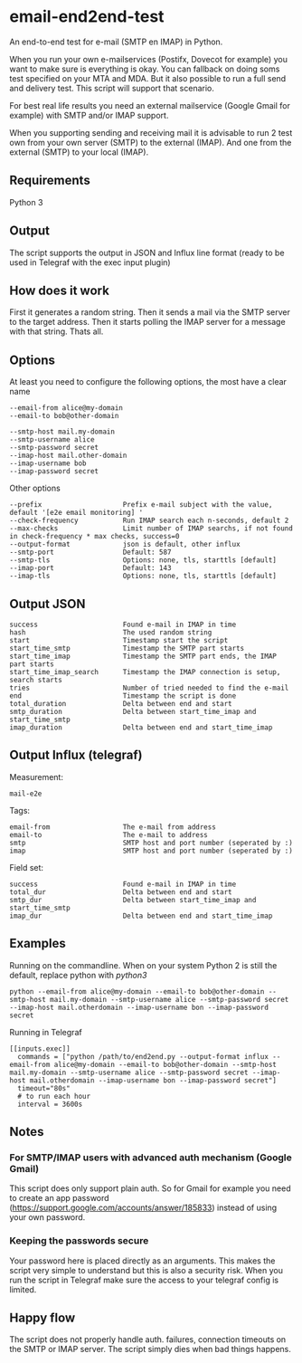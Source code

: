 # email-end2end-test

An end-to-end test for e-mail (SMTP en IMAP) in Python.

When you run your own e-mailservices (Postifx, Dovecot for example) you want 
to make sure is everything is okay. You can fallback on doing soms test 
specified on your MTA and MDA. But it also possible to run a full send and
delivery test. This script will support that scenario.

For best real life results you need an external mailservice (Google Gmail for
example) with SMTP and/or IMAP support.

When you supporting sending and receiving mail it is advisable to run 2 test
own from your own server (SMTP) to the external (IMAP). And one from the
external (SMTP) to your local (IMAP).

## Requirements

Python 3

## Output

The script supports the output in JSON and Influx line format (ready to be
used in Telegraf with the exec input plugin)

## How does it work

First it generates a random string. Then it sends a mail via the SMTP server
to the target address. Then it starts polling the IMAP server for a message 
with that string. Thats all.

## Options

At least you need to configure the following options, the most have a clear name

    --email-from alice@my-domain
    --email-to bob@other-domain
    
    --smtp-host mail.my-domain
    --smtp-username alice
    --smtp-password secret
    --imap-host mail.other-domain
    --imap-username bob
    --imap-password secret

Other options

    --prefix                    Prefix e-mail subject with the value, default '[e2e email monitoring] '
    --check-frequency           Run IMAP search each n-seconds, default 2
    --max-checks                Limit number of IMAP searchs, if not found in check-frequency * max checks, success=0
    --output-format             json is default, other influx
    --smtp-port                 Default: 587
    --smtp-tls                  Options: none, tls, starttls [default]
    --imap-port                 Default: 143
    --imap-tls                  Options: none, tls, starttls [default]

## Output JSON

    success                     Found e-mail in IMAP in time
    hash                        The used random string
    start                       Timestamp start the script
    start_time_smtp             Timestamp the SMTP part starts
    start_time_imap             Timestamp the SMTP part ends, the IMAP part starts
    start_time_imap_search      Timestamp the IMAP connection is setup, search starts
    tries                       Number of tried needed to find the e-mail
    end                         Timestamp the script is done
    total_duration              Delta between end and start
    smtp_duration               Delta between start_time_imap and start_time_smtp
    imap_duration               Delta between end and start_time_imap
    
## Output Influx (telegraf)

Measurement:

    mail-e2e

Tags:
    
    email-from                  The e-mail from address
    email-to                    The e-mail to address
    smtp                        SMTP host and port number (seperated by :)
    imap                        SMTP host and port number (seperated by :)

Field set:

    success                     Found e-mail in IMAP in time
    total_dur                   Delta between end and start
    smtp_dur                    Delta between start_time_imap and start_time_smtp
    imap_dur                    Delta between end and start_time_imap


## Examples

Running on the commandline. When on your system Python 2 is still the default,
replace python with *python3*

    python --email-from alice@my-domain --email-to bob@other-domain --smtp-host mail.my-domain --smtp-username alice --smtp-password secret --imap-host mail.otherdomain --imap-username bon --imap-password secret

Running in Telegraf

    [[inputs.exec]]
      commands = ["python /path/to/end2end.py --output-format influx --email-from alice@my-domain --email-to bob@other-domain --smtp-host mail.my-domain --smtp-username alice --smtp-password secret --imap-host mail.otherdomain --imap-username bon --imap-password secret"]
      timeout="80s"
      # to run each hour
      interval = 3600s


## Notes

### For SMTP/IMAP users with advanced auth mechanism (Google Gmail)

This script does only support plain auth. So for Gmail for example you need to 
create an app password (https://support.google.com/accounts/answer/185833) 
instead of using your own password.

### Keeping the passwords secure

Your password here is placed directly as an arguments. This makes the script 
very simple to understand but this is also a security risk. When you run the 
script in Telegraf make sure the access to your telegraf config is limited.

## Happy flow

The script does not properly handle auth. failures, connection timeouts on the
SMTP or IMAP server. The script simply dies when bad things happens.